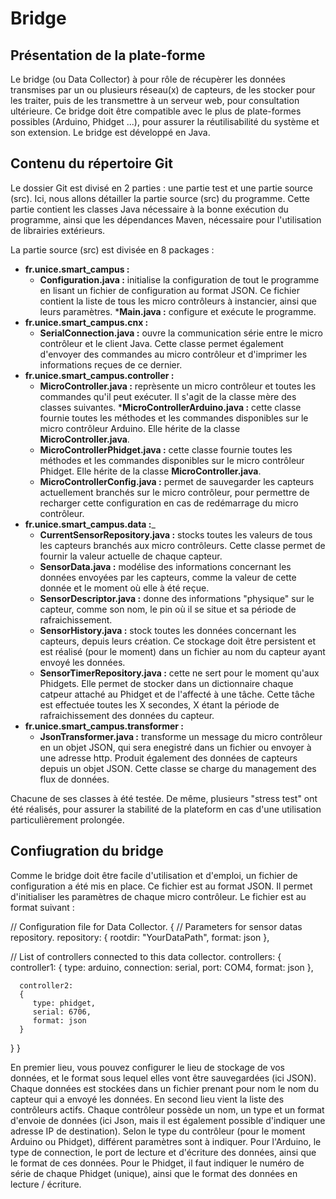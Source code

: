 Bridge
======

Présentation de la plate-forme
---------

Le bridge (ou Data Collector) à pour rôle de récupèrer les données transmises par un ou plusieurs réseau(x) de capteurs,
de les stocker pour les traiter, puis de les transmettre à un serveur web, pour consultation ultérieure. 
Ce bridge doit être compatible avec le plus de plate-formes possibles (Arduino, Phidget ...), pour assurer la réutilisabilité
du système et son extension. 
Le bridge est développé en Java. 

Contenu du répertoire Git
---------

Le dossier Git est divisé en 2 parties : une partie test et une partie source (src). Ici, nous allons détailler la partie
source (src) du programme. 
Cette partie contient les classes Java nécessaire à la bonne exécution du programme, ainsi que les dépendances Maven, 
nécessaire pour l'utilisation de librairies extérieurs. 

La partie source (src) est divisée en 8 packages : 
* __fr.unice.smart_campus :__
     * __Configuration.java :__ initialise la configuration de tout le programme en lisant un fichier de configuration au format JSON. Ce fichier contient la liste de tous les micro contrôleurs à instancier, ainsi que leurs paramètres.
     *__Main.java :__ configure et exécute le programme.
* __fr.unice.smart_campus.cnx :__ 
     * __SerialConnection.java :__ ouvre la communication série entre le micro contrôleur et le client Java. Cette classe permet également d'envoyer des commandes au micro contrôleur et d'imprimer les informations reçues de ce dernier.
* __fr.unice.smart_campus.controller :__
     * __MicroController.java :__ reprèsente un micro contrôleur et toutes les commandes qu'il peut exécuter. Il s'agit de la classe mère des classes suivantes.
     *__MicroControllerArduino.java :__ cette classe fournie toutes les méthodes et les commandes disponibles sur le micro contrôleur Arduino. Elle hérite de la classe __MicroController.java__.
     * __MicroControllerPhidget.java :__ cette classe fournie toutes les méthodes et les commandes disponibles sur le micro contrôleur Phidget. Elle hérite de la classe __MicroController.java__.
     * __MicroControllerConfig.java :__ permet de sauvegarder les capteurs actuellement branchés sur le micro contrôleur, pour permettre de recharger cette configuration en cas de redémarrage du micro contrôleur.
* __fr.unice.smart_campus.data :___
    * __CurrentSensorRepository.java :__ stocks toutes les valeurs de tous les capteurs branchés aux micro contrôleurs. Cette classe permet de fournir la valeur actuelle de chaque capteur.
    * __SensorData.java :__ modélise des informations concernant les données envoyées par les capteurs, comme la valeur de cette donnée et le moment où elle à été reçue. 
    * __SensorDescriptor.java :__ donne des informations "physique" sur le capteur, comme son nom, le pin où il se situe et sa période de rafraichissement. 
    * __SensorHistory.java :__ stock toutes les données concernant les capteurs, depuis leurs création. Ce stockage doit être persistent et est réalisé (pour le moment) dans un fichier au nom du capteur ayant envoyé les données.
    * __SensorTimerRepository.java :__ cette ne sert pour le moment qu'aux Phidgets. Elle permet de stocker dans un dictionnaire chaque catpeur attaché au Phidget et de l'affecté à une tâche. Cette tâche est effectuée toutes les X secondes, X étant la période de rafraichissement des données du capteur. 
* __fr.unice.smart_campus.transformer :__ 
    * __JsonTransformer.java :__ transforme un message du micro contrôleur en un objet JSON, qui sera enegistré dans un fichier ou envoyer à une adresse http. Produit également des données de capteurs depuis un objet JSON. Cette classe se charge du management des flux de données. 

Chacune de ses classes à été testée. De même, plusieurs "stress test" ont été réalisés, pour assurer la stabilité de la plateform en cas d'une utilisation particulièrement prolongée.

Confiugration du bridge 
-------

Comme le bridge doit être facile d'utilisation et d'emploi, un fichier de configuration a été mis en place. Ce fichier est au format JSON. Il permet d'initialiser les paramètres de chaque micro contrôleur. Le fichier est au format suivant : 

// Configuration file for Data Collector.
{
   // Parameters for sensor datas repository. 
   repository:
   {
      rootdir: "YourDataPath",
      format: json
   },
   
   // List of controllers connected to this data collector.
   controllers: 
   {
      controller1:
      {
         type: arduino,
         connection: serial,
         port: COM4,
         format: json
      },
      
      controller2:
      {
         type: phidget,
         serial: 6706,
         format: json
      }
   }
}

En premier lieu, vous pouvez configurer le lieu de stockage de vos données, et le format sous lequel elles vont être sauvegardées (ici JSON). Chaque données est stockées dans un fichier prenant pour nom le nom du capteur qui a envoyé les données. 
En second lieu vient la liste des contrôleurs actifs. Chaque contrôleur possède un nom, un type et un format d'envoie de données (ici Json, mais il est également possible d'indiquer une adresse IP de destination). Selon le type du contrôleur (pour le moment Arduino ou Phidget), différent paramètres sont à indiquer. 
Pour l'Arduino, le type de connection, le port de lecture et d'écriture des données, ainsi que le format de ces données. 
Pour le Phidget, il faut indiquer le numéro de série de chaque Phidget (unique), ainsi que le format des données en lecture / écriture.
         
